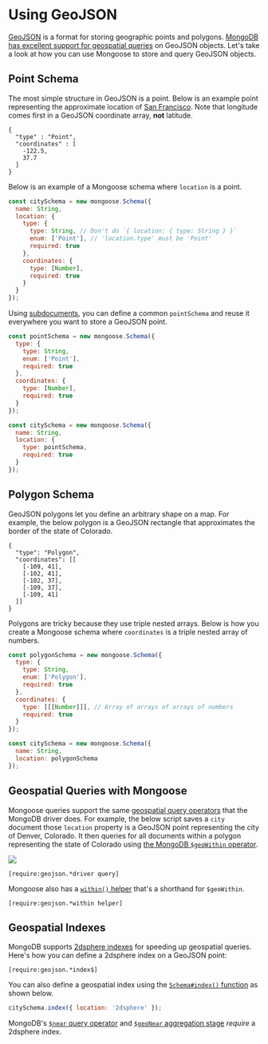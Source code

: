 # Using GeoJSON

[GeoJSON](http://geojson.org/) is a format for storing geographic points and
polygons. [MongoDB has excellent support for geospatial queries](http://thecodebarbarian.com/80-20-guide-to-mongodb-geospatial-queries)
on GeoJSON objects. Let's take a look at how you can use Mongoose to store
and query GeoJSON objects.

<h2 id="points">Point Schema</h2>

The most simple structure in GeoJSON is a point. Below is an example point
representing the approximate location of [San Francisco](https://www.google.com/maps/@37.7,-122.5,9z).
Note that longitude comes first in a GeoJSON coordinate array, **not** latitude.

```
{
  "type" : "Point",
  "coordinates" : [
    -122.5,
    37.7
  ]
}
```

Below is an example of a Mongoose schema where `location` is a point.

```javascript
const citySchema = new mongoose.Schema({
  name: String,
  location: {
    type: {
      type: String, // Don't do `{ location: { type: String } }`
      enum: ['Point'], // 'location.type' must be 'Point'
      required: true
    },
    coordinates: {
      type: [Number],
      required: true
    }
  }
});
```

Using [subdocuments](subdocs.html), you can define a common `pointSchema` and reuse it everywhere you want to store a GeoJSON point.

```javascript
const pointSchema = new mongoose.Schema({
  type: {
    type: String,
    enum: ['Point'],
    required: true
  },
  coordinates: {
    type: [Number],
    required: true
  }
});

const citySchema = new mongoose.Schema({
  name: String,
  location: {
    type: pointSchema,
    required: true
  }
});
```

<h2 id="polygons">Polygon Schema</h2>

GeoJSON polygons let you define an arbitrary shape on a map. For example,
the below polygon is a GeoJSON rectangle that approximates the border
of the state of Colorado.

```
{
  "type": "Polygon",
  "coordinates": [[
    [-109, 41],
    [-102, 41],
    [-102, 37],
    [-109, 37],
    [-109, 41]
  ]]
}
```

Polygons are tricky because they use triple nested arrays. Below is
how you create a Mongoose schema where `coordinates` is a triple nested
array of numbers.

```javascript
const polygonSchema = new mongoose.Schema({
  type: {
    type: String,
    enum: ['Polygon'],
    required: true
  },
  coordinates: {
    type: [[[Number]]], // Array of arrays of arrays of numbers
    required: true
  }
});

const citySchema = new mongoose.Schema({
  name: String,
  location: polygonSchema
});
```

<h2 id="querying">Geospatial Queries with Mongoose</h2>

Mongoose queries support the same [geospatial query operators](http://thecodebarbarian.com/80-20-guide-to-mongodb-geospatial-queries)
that the MongoDB driver does. For example, the below script saves a
`city` document those `location` property is a GeoJSON point representing
the city of Denver, Colorado. It then queries for all documents within
a polygon representing the state of Colorado using
[the MongoDB `$geoWithin` operator](https://www.mongodb.com/docs/manual/reference/operator/query/geoWithin/).

<img src="https://i.imgur.com/i32pWnC.png">

```acquit
[require:geojson.*driver query]
```

Mongoose also has a [`within()` helper](api/query.html#query_Query-within)
that's a shorthand for `$geoWithin`.

```acquit
[require:geojson.*within helper]
```

<h2 id="geospatial-indexes">Geospatial Indexes</h2>

MongoDB supports [2dsphere indexes](https://www.mongodb.com/docs/manual/core/2dsphere/)
for speeding up geospatial queries. Here's how you can define
a 2dsphere index on a GeoJSON point:

```acquit
[require:geojson.*index$]
```

You can also define a geospatial index using the [`Schema#index()` function](api/schema.html#schema_Schema-index)
as shown below.

```javascript
citySchema.index({ location: '2dsphere' });
```

MongoDB's [`$near` query operator](https://www.mongodb.com/docs/manual/reference/operator/query/near/)
and [`$geoNear` aggregation stage](https://www.mongodb.com/docs/manual/reference/operator/aggregation/geoNear/#pipe._S_geoNear)
*require* a 2dsphere index.
